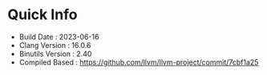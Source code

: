 # Quick Info
* Build Date : 2023-06-16
* Clang Version : 16.0.6
* Binutils Version : 2.40
* Compiled Based : https://github.com/llvm/llvm-project/commit/7cbf1a25
